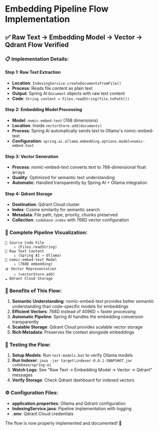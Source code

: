 # Embedding Pipeline Flow Implementation

## ✅ **Raw Text → Embedding Model → Vector → Qdrant** Flow Verified

### 📋 Implementation Details:

#### **Step 1: Raw Text Extraction**
- **Location**: `IndexingService.createDocumentsFromFile()`
- **Process**: Reads file content as plain text
- **Output**: Spring AI `Document` objects with raw text content
- **Code**: `String content = Files.readString(file.toPath())`

#### **Step 2: Embedding Model Processing** 
- **Model**: `nomic-embed-text` (768 dimensions)
- **Location**: Inside `vectorStore.add(documents)`
- **Process**: Spring AI automatically sends text to Ollama's nomic-embed-text
- **Configuration**: `spring.ai.ollama.embedding.options.model=nomic-embed-text`

#### **Step 3: Vector Generation**
- **Process**: nomic-embed-text converts text to 768-dimensional float arrays
- **Quality**: Optimized for semantic text understanding
- **Automatic**: Handled transparently by Spring AI + Ollama integration

#### **Step 4: Qdrant Storage**
- **Destination**: Qdrant Cloud cluster
- **Index**: Cosine similarity for semantic search
- **Metadata**: File path, type, priority, chunks preserved
- **Collection**: `codebase-index` with 768D vector configuration

### 🔄 **Complete Pipeline Visualization:**

```
📄 Source Code File
    ↓ (Files.readString)
📝 Raw Text Content  
    ↓ (Spring AI → Ollama)
🤖 nomic-embed-text Model
    ↓ (768D embedding)
📊 Vector Representation
    ↓ (vectorStore.add)
☁️ Qdrant Cloud Storage
```

### 🎯 **Benefits of This Flow:**

1. **Semantic Understanding**: nomic-embed-text provides better semantic understanding than code-specific models for embeddings
2. **Efficient Vectors**: 768D instead of 4096D = faster processing
3. **Automatic Pipeline**: Spring AI handles the embedding conversion transparently
4. **Scalable Storage**: Qdrant Cloud provides scalable vector storage
5. **Rich Metadata**: Preserves file context alongside embeddings

### 🧪 **Testing the Flow:**

1. **Setup Models**: Run `test-models.bat` to verify Ollama models
2. **Run Indexer**: `java -jar target\indexer-0.0.1-SNAPSHOT.jar codebase/spring-ai`
3. **Watch Logs**: See "Raw Text → Embedding Model → Vector → Qdrant" messages
4. **Verify Storage**: Check Qdrant dashboard for indexed vectors

### ⚙️ **Configuration Files:**

- **application.properties**: Ollama and Qdrant configuration
- **IndexingService.java**: Pipeline implementation with logging
- **.env**: Qdrant Cloud credentials

The flow is now properly implemented and documented! 🎉
